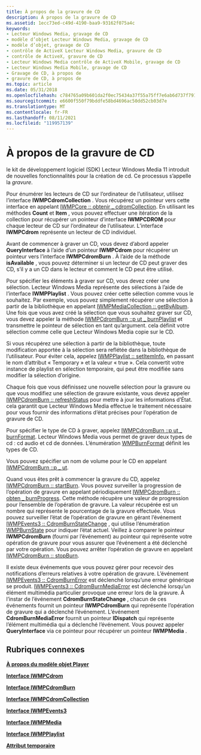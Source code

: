 ```yaml
---
title: À propos de la gravure de CD
description: À propos de la gravure de CD
ms.assetid: 1ecc73ed-c49d-4190-baa9-93162f075a4c
keywords:
- Lecteur Windows Media, gravage de CD
- modèle d’objet Lecteur Windows Media, gravage de CD
- modèle d’objet, gravage de CD
- contrôle de ActiveX Lecteur Windows Media, gravure de CD
- contrôle de ActiveX, gravure de CD
- Lecteur Windows Media contrôle de ActiveX Mobile, gravage de CD
- Lecteur Windows Media Mobile, gravage de CD
- Gravage de CD, à propos de
- gravure de CD, à propos de
ms.topic: article
ms.date: 05/31/2018
ms.openlocfilehash: c784765a09b601da2f0ec75434a37f55a75ff7e6ab6d737f7912daab8f197c07
ms.sourcegitcommit: e6600f550f79bddfe58bd4696ac50dd52cb03d7e
ms.translationtype: MT
ms.contentlocale: fr-FR
ms.lasthandoff: 08/11/2021
ms.locfileid: "119957139"
---
```

# <a name="about-cd-burning"></a>À propos de la gravure de CD

le kit de développement logiciel (SDK) Lecteur Windows Media 11 introduit de nouvelles fonctionnalités pour la création de cd. Ce processus s’appelle la *gravure*.

Pour énumérer les lecteurs de CD sur l’ordinateur de l’utilisateur, utilisez l’interface **IWMPCdromCollection** . Vous récupérez un pointeur vers cette interface en appelant [IWMPCore :: obtenir \_ cdromCollection](/previous-versions/windows/desktop/api/wmp/nf-wmp-iwmpcore-get_cdromcollection). En utilisant les méthodes **Count** et **Item** , vous pouvez effectuer une itération de la collection pour récupérer un pointeur d’interface **IWMPCDROM** pour chaque lecteur de CD sur l’ordinateur de l’utilisateur. L’interface **IWMPCdrom** représente un lecteur de CD individuel.

Avant de commencer à graver un CD, vous devez d’abord appeler **QueryInterface** à l’aide d’un pointeur **IWMPCdrom** pour récupérer un pointeur vers l’interface **IWMPCdromBurn** . À l’aide de la méthode **isAvailable** , vous pouvez déterminer si un lecteur de CD peut graver des CD, s’il y a un CD dans le lecteur et comment le CD peut être utilisé.

Pour spécifier les éléments à graver sur CD, vous devez créer une sélection. Lecteur Windows Media représente des sélections à l’aide de l’interface **IWMPPlaylist** . Vous pouvez créer cette sélection comme vous le souhaitez. Par exemple, vous pouvez simplement récupérer une sélection à partir de la bibliothèque en appelant [IWMPMediaCollection :: getByAlbum](/previous-versions/windows/desktop/api/wmp/nf-wmp-iwmpmediacollection-getbyalbum). Une fois que vous avez créé la sélection que vous souhaitez graver sur CD, vous devez appeler la méthode [IWMPCdromBurn ::p ut \_ burnPlaylist](/previous-versions/windows/desktop/api/wmp/nf-wmp-iwmpcdromburn-put_burnplaylist) et transmettre le pointeur de sélection en tant qu’argument. cela définit votre sélection comme celle que Lecteur Windows Media copie sur le CD.

Si vous récupérez une sélection à partir de la bibliothèque, toute modification apportée à la sélection sera reflétée dans la bibliothèque de l’utilisateur. Pour éviter cela, appelez [IWMPPlaylist :: setItemInfo](/previous-versions/windows/desktop/api/wmp/nf-wmp-iwmpplaylist-setiteminfo), en passant le nom d’attribut « Temporary » et la valeur « true ». Cela convertit votre instance de playlist en sélection temporaire, qui peut être modifiée sans modifier la sélection d’origine.

Chaque fois que vous définissez une nouvelle sélection pour la gravure ou que vous modifiez une sélection de gravure existante, vous devez appeler [IWMPCdromBurn :: refreshStatus](/previous-versions/windows/desktop/api/wmp/nf-wmp-iwmpcdromburn-refreshstatus) pour mettre à jour les informations d’État. cela garantit que Lecteur Windows Media effectue le traitement nécessaire pour vous fournir des informations d’état précises pour l’opération de gravure de CD.

Pour spécifier le type de CD à graver, appelez [IWMPCdromBurn ::p ut \_ burnFormat](/previous-versions/windows/desktop/api/wmp/nf-wmp-iwmpcdromburn-put_burnformat). Lecteur Windows Media vous permet de graver deux types de cd : cd audio et cd de données. L’énumération [WMPBurnFormat](/previous-versions/windows/desktop/api/wmp/ne-wmp-wmpburnformat) définit les types de CD.

Vous pouvez spécifier un nom de volume pour le CD en appelant [IWMPCdromBurn ::p \_ ut](/previous-versions/windows/desktop/api/wmp/nf-wmp-iwmpcdromburn-put_label).

Quand vous êtes prêt à commencer la gravure du CD, appelez [IWMPCdromBurn :: startBurn](/previous-versions/windows/desktop/api/wmp/nf-wmp-iwmpcdromburn-startburn). Vous pouvez surveiller la progression de l’opération de gravure en appelant périodiquement [IWMPCdromBurn :: obten \_ burnProgress](/previous-versions/windows/desktop/api/wmp/nf-wmp-iwmpcdromburn-get_burnprogress). Cette méthode récupère une valeur de progression pour l’ensemble de l’opération de gravure. La valeur récupérée est un nombre qui représente le pourcentage de la gravure effectuée. Vous pouvez surveiller l’état de l’opération de gravure en gérant l’événement [IWMPEvents3 :: CdromBurnStateChange](/previous-versions/windows/desktop/api/wmp/nf-wmp-iwmpevents3-cdromburnstatechange) , qui utilise l’énumération [WMPBurnState](/previous-versions/windows/desktop/api/wmp/ne-wmp-wmpburnstate) pour indiquer l’état actuel. Veillez à comparer le pointeur **IWMPCdromBurn** (fourni par l’événement) au pointeur qui représente votre opération de gravure pour vous assurer que l’événement a été déclenché par votre opération. Vous pouvez arrêter l’opération de gravure en appelant [IWMPCdromBurn :: stopBurn](/previous-versions/windows/desktop/api/wmp/nf-wmp-iwmpcdromburn-stopburn).

Il existe deux événements que vous pouvez gérer pour recevoir des notifications d’erreurs relatives à votre opération de gravure. L’événement [IWMPEvents3 :: CdromBurnError](/previous-versions/windows/desktop/api/wmp/nf-wmp-iwmpevents3-cdromburnerror) est déclenché lorsqu’une erreur générique se produit. [IWMPEvents3 :: CdromBurnMediaError](/previous-versions/windows/desktop/api/wmp/nf-wmp-iwmpevents3-cdromburnmediaerror) est déclenché lorsqu’un élément multimédia particulier provoque une erreur lors de la gravure. À l’instar de l’événement **CdromBurnStateChange** , chacun de ces événements fournit un pointeur **IWMPCdromBurn** qui représente l’opération de gravure qui a déclenché l’événement. L’événement **CdromBurnMediaError** fournit un pointeur **IDispatch** qui représente l’élément multimédia qui a déclenché l’événement. Vous pouvez appeler **QueryInterface** via ce pointeur pour récupérer un pointeur **IWMPMedia** .

## <a name="related-topics"></a>Rubriques connexes

<dl> <dt>

[**À propos du modèle objet Player**](about-the-player-object-model.md)
</dt> <dt>

[**Interface IWMPCdrom**](/previous-versions/windows/desktop/api/wmp/nn-wmp-iwmpcdrom)
</dt> <dt>

[**Interface IWMPCdromBurn**](/previous-versions/windows/desktop/api/wmp/nn-wmp-iwmpcdromburn)
</dt> <dt>

[**Interface IWMPCdromCollection**](/previous-versions/windows/desktop/api/wmp/nn-wmp-iwmpcdromcollection)
</dt> <dt>

[**Interface IWMPEvents3**](/previous-versions/windows/desktop/api/wmp/nn-wmp-iwmpevents3)
</dt> <dt>

[**Interface IWMPMedia**](/previous-versions/windows/desktop/api/wmp/nn-wmp-iwmpmedia)
</dt> <dt>

[**Interface IWMPPlaylist**](/previous-versions/windows/desktop/api/wmp/nn-wmp-iwmpplaylist)
</dt> <dt>

[**Attribut temporaire**](temporary-attribute.md)
</dt> </dl>

 

 




